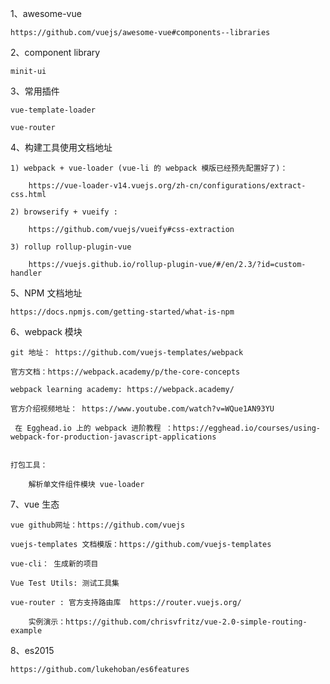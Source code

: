 1、awesome-vue  
	
	https://github.com/vuejs/awesome-vue#components--libraries

2、component library
	
	minit-ui 

3、常用插件
	
	vue-template-loader

	vue-router 

4、构建工具使用文档地址

	1) webpack + vue-loader (vue-li 的 webpack 模版已经预先配置好了)：

		https://vue-loader-v14.vuejs.org/zh-cn/configurations/extract-css.html

	2) browserify + vueify :

		https://github.com/vuejs/vueify#css-extraction

	3) rollup rollup-plugin-vue

		https://vuejs.github.io/rollup-plugin-vue/#/en/2.3/?id=custom-handler

5、NPM 文档地址
	
	https://docs.npmjs.com/getting-started/what-is-npm

6、webpack 模块

	git 地址： https://github.com/vuejs-templates/webpack

	官方文档：https://webpack.academy/p/the-core-concepts

	webpack learning academy: https://webpack.academy/

	官方介绍视频地址： https://www.youtube.com/watch?v=WQue1AN93YU

	 在 Egghead.io 上的 webpack 进阶教程 ：https://egghead.io/courses/using-webpack-for-production-javascript-applications


	打包工具：

		解析单文件组件模块 vue-loader

7、vue 生态

	vue github网址：https://github.com/vuejs

	vuejs-templates 文档模版：https://github.com/vuejs-templates

	vue-cli： 生成新的项目

	Vue Test Utils: 测试工具集

	vue-router : 官方支持路由库  https://router.vuejs.org/

		实例演示：https://github.com/chrisvfritz/vue-2.0-simple-routing-example

8、es2015

	https://github.com/lukehoban/es6features